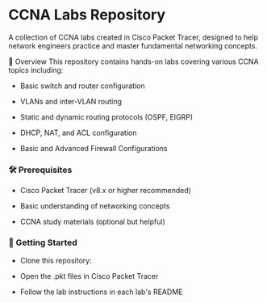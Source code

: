 # CCNA Labs Repository

A collection of CCNA labs created in Cisco Packet Tracer, designed to help network engineers practice and master fundamental networking concepts.

📌 Overview
This repository contains hands-on labs covering various CCNA topics including:

- Basic switch and router configuration

- VLANs and inter-VLAN routing

- Static and dynamic routing protocols (OSPF, EIGRP)

- DHCP, NAT, and ACL configuration

- Basic and Advanced Firewall Configurations

### 🛠️ Prerequisites
- Cisco Packet Tracer (v8.x or higher recommended)

- Basic understanding of networking concepts

- CCNA study materials (optional but helpful)

### 🚀 Getting Started
- Clone this repository:

- Open the .pkt files in Cisco Packet Tracer

- Follow the lab instructions in each lab's README
